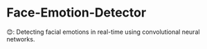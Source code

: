 # Face-Emotion-Detector
😊: Detecting facial emotions in real-time using convolutional neural networks.
